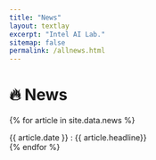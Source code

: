 ```yaml
---
title: "News"
layout: textlay
excerpt: "Intel AI Lab."
sitemap: false
permalink: /allnews.html
---
```



# 🔥 News
{% for article in site.data.news %}
<div>
<!-- {{ article.date }} : {{ article.headline | markdownify}} -->
{{ article.date }} : {{ article.headline}}  
</div>
{% endfor %}
